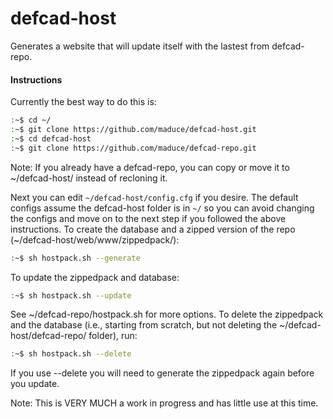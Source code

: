 defcad-host
===========

Generates a website that will update itself with the lastest from defcad-repo.

#### Instructions

Currently the best way to do this is:

```bash
:~$ cd ~/
:~$ git clone https://github.com/maduce/defcad-host.git
:~$ cd defcad-host
:~$ git clone https://github.com/maduce/defcad-repo.git
```

Note: If you already have a defcad-repo, you can copy or move it to ~/defcad-host/ instead of recloning it.

Next you can edit ```~/defcad-host/config.cfg``` if you desire.  The default configs assume the defcad-host folder is in ```~/``` so you can avoid changing the configs and move on to the next step if you followed the above instructions.  To create the database and a zipped version of the repo (~/defcad-host/web/www/zippedpack/):
```bash
:~$ sh hostpack.sh --generate 
```
To update the zippedpack and database:
```bash
:~$ sh hostpack.sh --update
```
See ~/defcad-repo/hostpack.sh for more options.  To delete the zippedpack and the database (i.e., starting from scratch, but not deleting the ~/defcad-host/defcad-repo/ folder), run: 
```bash
:~$ sh hostpack.sh --delete
```
If you use --delete you will need to generate the zippedpack again before you update.

Note: This is VERY MUCH a work in progress and has little use at this time.

